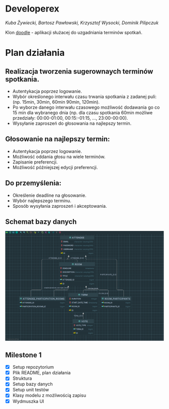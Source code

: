 # Developerex
*Kuba Żywiecki, Bartosz Pawłowski, Krzysztof Wysocki, Dominik Pilipczuk*

Klon [doodle](https://doodle.com) - aplikacji służacej do uzgadniania terminów
spotkań.

# Plan działania

## Realizacja tworzenia sugerownaych terminów spotkania.
- Autentykacja poprzez logowanie.
- Wybór określonego interwału czasu trwania spotkania z zadanej puli: (np. 15min, 30min, 60min 90min, 120min).
- Po wyborze danego interwału czasowego możliwość dodawania go co 15 min dla wybranego dnia
(np. dla czasu spotkania 60min możliwe przedziały: 00:00-01:00, 00:15:-01:15, ...,  23:00-00:00).
- Wysyłanie zaproszeń do głosowania na najlepszy termin.

## Głosowanie na najlepszy termin:
- Autentykacja poprzez logowanie.
- Możliwość oddania głosu na wiele terminów.
- Zapisanie preferencji. 
- Możliwość późniejszej edycji preferencji.

## Do przemyślenia:
- Określenie deadline na głosowanie.
- Wybór najlepszego terminu.
- Sposób wysyłania zaproszeń i akceptowania.

## Schemat bazy danych
![img.png](img.png)


## Milestone 1
- [x] Setup repozytorium
- [x] Plik README, plan działania
- [x] Struktura
- [x] Setup bazy danych
- [x] Setup unit testów
- [x] Klasy modelu z możliwością zapisu
- [x] Wydmuszka UI
